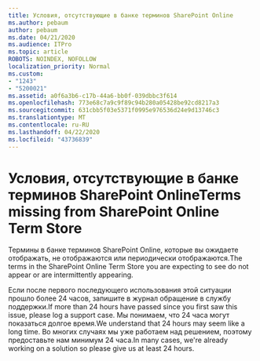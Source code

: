 ```yaml
---
title: Условия, отсутствующие в банке терминов SharePoint Online
ms.author: pebaum
author: pebaum
ms.date: 04/21/2020
ms.audience: ITPro
ms.topic: article
ROBOTS: NOINDEX, NOFOLLOW
localization_priority: Normal
ms.custom:
- "1243"
- "5200021"
ms.assetid: a0f6a3b6-c17b-44a6-bb0f-039dbbc3f614
ms.openlocfilehash: 773e68c7a9c9f89c94b280a05428be92cd8217a3
ms.sourcegitcommit: 631cbb5f03e5371f0995e976536d24e9d13746c3
ms.translationtype: MT
ms.contentlocale: ru-RU
ms.lasthandoff: 04/22/2020
ms.locfileid: "43736839"
---
```

# <a name="terms-missing-from-sharepoint-online-term-store"></a><span data-ttu-id="13c4a-102">Условия, отсутствующие в банке терминов SharePoint Online</span><span class="sxs-lookup"><span data-stu-id="13c4a-102">Terms missing from SharePoint Online Term Store</span></span>

<span data-ttu-id="13c4a-103">Термины в банке терминов SharePoint Online, которые вы ожидаете отображать, не отображаются или периодически отображаются.</span><span class="sxs-lookup"><span data-stu-id="13c4a-103">The terms in the SharePoint Online Term Store you are expecting to see do not appear or are intermittently appearing.</span></span>
  
<span data-ttu-id="13c4a-104">Если после первого последующего использования этой ситуации прошло более 24 часов, запишите в журнал обращение в службу поддержки.</span><span class="sxs-lookup"><span data-stu-id="13c4a-104">If more than 24 hours have passed since you first saw this issue, please log a support case.</span></span> <span data-ttu-id="13c4a-105">Мы понимаем, что 24 часа могут показаться долгое время.</span><span class="sxs-lookup"><span data-stu-id="13c4a-105">We understand that 24 hours may seem like a long time.</span></span> <span data-ttu-id="13c4a-106">Во многих случаях мы уже работаем над решением, поэтому предоставьте нам минимум 24 часа.</span><span class="sxs-lookup"><span data-stu-id="13c4a-106">In many cases, we're already working on a solution so please give us at least 24 hours.</span></span>
  